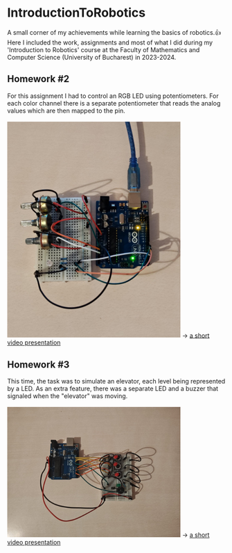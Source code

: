 # IntroductionToRobotics
A small corner of my achievements while learning the basics of robotics.👍<br>
Here I included the work, assignments and most of what I did during my 'Introduction to Robotics' course at the Faculty of Mathematics and Computer Science (University of Bucharest) in 2023-2024.

<h2>Homework #2</h2>
For this assignment I had to control an RGB LED using potentiometers. For each color channel there is a separate potentiometer that reads the analog values which are then mapped to the pin.<br><br>
<img src="Assignments/Homework%202/Circuit_Picture.jpeg" width=400>
-> <a href="https://youtu.be/DwxRwo3IJ7w">a short video presentation</a>

<h2>Homework #3</h2>
This time, the task was to simulate an elevator, each level being represented by a LED. As an extra feature, there was a separate LED and a buzzer that signaled when the "elevator" was moving.<br><br>
<img src="Assignments/Homework%203/Circuit_picture.jpeg" width=400>
-> <a href="https://youtu.be/ZlxJcPpUzy4">a short video presentation</a>
